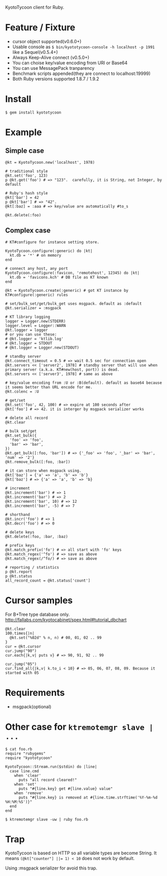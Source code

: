KyotoTycoon client for Ruby.

# Feature / Fixture

* cursor object supported(v0.6.0+)
* Usable console as `$ bin/kyototycoon-console -h localhost -p 1991` like a Sequel(v0.5.4+)
* Always Keep-Alive connect (v0.5.0+)
* You can choise key/value encoding from URI or Base64
* You can use MessagePack tranparency
* Benchmark scripts appended(they are connect to localhost:19999)
* Both Ruby versions supported 1.8.7 / 1.9.2

# Install

    $ gem install kyototycoon

# Example

## Simple case

    @kt = KyotoTycoon.new('localhost', 1978)

    # traditional style
    @kt.set('foo', 123)
    p @kt.get('foo') # => "123".  carefully, it is String, not Integer, by default

    # Ruby's hash style
    @kt['bar'] = 42
    p @kt['bar'] # => "42".
    @kt[:baz] = :aaa # => key/value are automatically #to_s

    @kt.delete(:foo)


## Complex case
    # KT#configure for instance setting store.

    KyotoTycoon.configure(:generic) do |kt|
      kt.db = '*' # on memory
    end

    # connect any host, any port
    KyotoTycoon.configure(:favicon, 'remotehost', 12345) do |kt|
      kt.db = 'favicons.kch' # DB file as KT known
    end

    @kt = KyotoTycoon.create(:generic) # got KT instance by KT#configure(:generic) rules

    # set/bulk_set/get/bulk_get uses msgpack. default as :default
    @kt.serializer = :msgpack

    # KT library logging
    logger = Logger.new(STDERR)
    logger.level = Logger::WARN
    @kt.logger = logger
    # or you can use these:
    # @kt.logger = 'ktlib.log'
    # @kt.logger = STDOUT
    # @kt.logger = Logger.new(STDOUT)

    # standby server
    @kt.connect_timeout = 0.5 # => wait 0.5 sec for connection open
    @kt.servers << ['server2', 1978] # standby server that will use when primary server (a.k.a. KT#new(host, port)) is dead.
    @kt.servers << ['server3', 1978] # same as above

    # key/value encoding from :U or :B(default). default as base64 because it seems better than URL encode for me.
    @kt.colenc = :U

    # get/set
    @kt.set('foo', 42, 100) # => expire at 100 seconds after
    @kt['foo'] # => 42. it is interger by msgpack serializer works

    # delete all record
    @kt.clear

    # bulk set/get
    @kt.set_bulk({
      'foo' => 'foo',
      'bar' => 'bar',
    })
    @kt.get_bulk([:foo, 'bar']) # => {'_foo' => 'foo', '_bar' => 'bar', 'num' => '2'}
    @kt.remove_bulk([:foo, :bar])

    # it can store when msgpack using.
    @kt['baz'] = {'a' => 'a', 'b' => 'b'}
    @kt['baz'] # => {'a' => 'a', 'b' => 'b}

    # increment
    @kt.increment('bar') # => 1
    @kt.increment('bar') # => 2
    @kt.increment('bar', 10) # => 12
    @kt.increment('bar', -5) # => 7

    # shorthand
    @kt.incr('foo') # => 1
    @kt.decr('foo') # => 0

    # delete keys
    @kt.delete(:foo, :bar, :baz)

    # prefix keys
    @kt.match_prefix('fo') # => all start with 'fo' keys
    @kt.match_regex('^fo') # => save as above
    @kt.match_regex(/^fo/) # => save as above

    # reporting / statistics
    p @kt.report
    p @kt.status
    all_record_count = @kt.status['count']

# Cursor samples

For B+Tree type database only.
http://fallabs.com/kyotocabinet/spex.html#tutorial_dbchart

    @kt.clear
    100.times{|n|
      @kt.set("%02d" % n, n) # 00, 01, 02 .. 99
    }
    cur = @kt.cursor
    cur.jump("90")
    cur.each{|k,v| puts v} # => 90, 91, 92 .. 99

    cur.jump("05")
    cur.find_all{|k,v| k.to_i < 10} # => 05, 06, 07, 08, 09. Because it started with 05

# Requirements

- msgpack(optional)

# Other case for `ktremotemgr slave | ...`

    $ cat foo.rb
    require "rubygems"
    require "kyototycoon"

    KyotoTycoon::Stream.run($stdin) do |line|
      case line.cmd
        when 'clear'
          puts "all record cleared!"
        when 'set'
          puts "#{line.key} get #{line.value} value"
        when 'remove'
          puts "#{line.key} is removed at #{line.time.strftime('%Y-%m-%d %H:%M:%S')}"
      end
    end

    $ ktremotemgr slave -uw | ruby foo.rb

# Trap

KyotoTycoon is based on HTTP so all variable types are become String.
It means `(@kt["counter"] ||= 1) < 10` does not work by default.

Using :msgpack serializer for avoid this trap.
